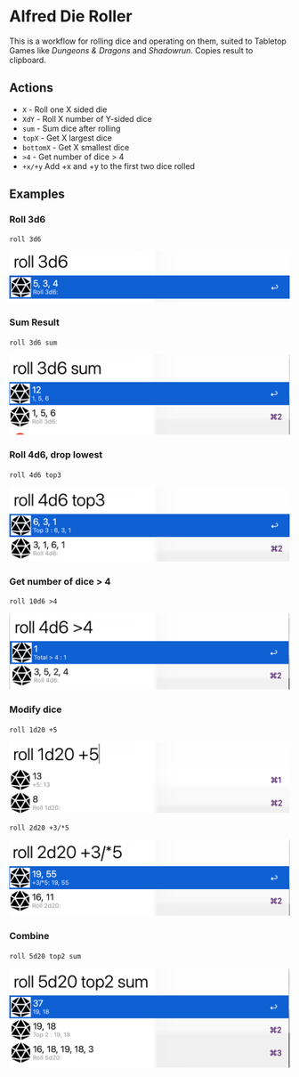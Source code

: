 # Alfred Die Roller

This is a workflow for rolling dice and operating on them, suited to Tabletop Games like *Dungeons & Dragons* and *Shadowrun*. Copies result to clipboard. 

## Actions

 * `X` - Roll one X sided die
 * `XdY` - Roll X number of Y-sided dice
 * `sum` - Sum dice after rolling
 * `topX` - Get X largest dice
 * `bottomX` - Get X smallest dice
 * `>4` - Get number of dice > 4
 * `+x/+y` Add +x and +y to the first two dice rolled 


## Examples

### Roll 3d6

`roll 3d6`

![Roll Dice](./img/roll.png)

### Sum Result

`roll 3d6 sum`

![Sum Dice](./img/sum.png)


### Roll 4d6, drop lowest

`roll 4d6 top3`

![Drop Dice](./img/drop.png)



### Get number of dice > 4

`roll 10d6 >4`

![Hits](./img/hits.png)


### Modify dice

`roll 1d20 +5`

![Math](./img/math1.png)


`roll 2d20 +3/*5`

![Math](./img/math2.png)


### Combine 


`roll 5d20 top2 sum`

![Math](./img/combine.png)
